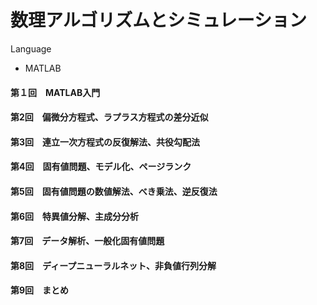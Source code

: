 # 数理アルゴリズムとシミュレーション
Language
- MATLAB

#### 第１回　MATLAB入門

#### 第2回　偏微分方程式、ラプラス方程式の差分近似

#### 第3回　連立一次方程式の反復解法、共役勾配法

#### 第4回　固有値問題、モデル化、ページランク

#### 第5回　固有値問題の数値解法、べき乗法、逆反復法

#### 第6回　特異値分解、主成分分析

#### 第7回　データ解析、一般化固有値問題

#### 第8回　ディープニューラルネット、非負値行列分解

#### 第9回　まとめ
